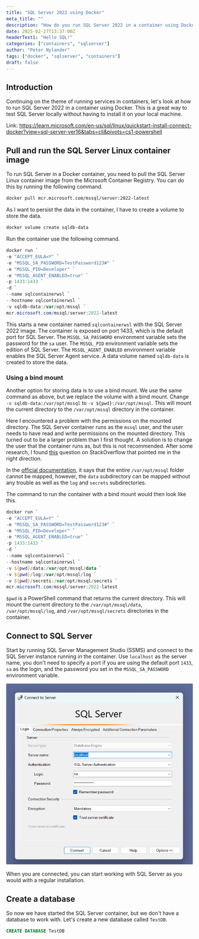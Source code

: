 ```yaml
---
title: "SQL Server 2022 using Docker"
meta_title: ""
description: "How do you run SQL Server 2022 in a container using Docker on Windows?" 
date: 2025-02-27T13:37:00Z
headerText1: "Hello SQL!"
categories: ["containers", "sqlserver"]
author: "Peter Nylander"
tags: ["docker", "sqlserver", "containers"]
draft: false
---
```


## Introduction
Continuing on the theme of running services in containers, let's look at how to run SQL Server 2022 in a container using Docker. This is a great way to test SQL Server locally without having to install it on your local machine.

Link: https://learn.microsoft.com/en-us/sql/linux/quickstart-install-connect-docker?view=sql-server-ver16&tabs=cli&pivots=cs1-powershell

## Pull and run the SQL Server Linux container image
To run SQL Server in a Docker container, you need to pull the SQL Server Linux container image from the Microsoft Container Registry. You can do this by running the following command.
```sh
docker pull mcr.microsoft.com/mssql/server:2022-latest
```

As I want to persist the data in the container, I have to create a volume to store the data.
```sh
docker volume create sqldb-data
```

Run the container use the following command.
```powershell
docker run `
-e "ACCEPT_EULA=Y" `
-e "MSSQL_SA_PASSWORD=TestPassword123#" `
-e "MSSQL_PID=Developer" `
-e "MSSQL_AGENT_ENABLED=true" `
-p 1433:1433 `
-d `
--name sqlcontainerwsl `
--hostname sqlcontainerwsl `
-v sqldb-data:/var/opt/mssql `
mcr.microsoft.com/mssql/server:2022-latest
```

This starts a new container named `sqlcontainerwsl` with the SQL Server 2022 image. The container is exposed on port 1433, which is the default port for SQL Server. The `MSSQL_SA_PASSWORD` environment variable sets the password for the `sa` user. The `MSSQL_PID` environment variable sets the edition of SQL Server. The `MSSQL_AGENT_ENABLED` environment variable enables the SQL Server Agent service. A data volume named `sqldb-data` is created to store the data.

### Using a bind mount
Another option for storing data is to use a bind mount. We use the same command as above, but we replace the volume with a bind mount.
Change `-v sqldb-data:/var/opt/mssql` to `-v ${pwd}:/var/opt/mssql`.
This will mount the current directory to the `/var/opt/mssql` directory in the container.

Here I encountered a problem with the permissions on the mounted directory. The SQL Server container runs as the `mssql` user, and the user needs to have read and write permissions on the mounted directory.
This turned out to be a larger problem than I first thought. A solution is to change the user that the container runs as, but this is not recommended. 
After some research, I found [this](https://stackoverflow.com/a/66238175) question on StackOverflow that pointed me in the right direction.

In the [official documentation](https://learn.microsoft.com/en-us/sql/linux/sql-server-linux-docker-container-configure?view=sql-server-ver15&pivots=cs1-bash#persist), it says that the entire `/var/opt/mssql` folder cannot be mapped, however, the `data` subdirectory can be mapped without any trouble as well as the `log` and `secrets` subdirectories.

The command to run the container with a bind mount would then look like this.
```powershell
docker run `
-e "ACCEPT_EULA=Y" `
-e "MSSQL_SA_PASSWORD=TestPassword123#" `
-e "MSSQL_PID=Developer" `
-e "MSSQL_AGENT_ENABLED=true" `
-p 1433:1433 `
-d `
--name sqlcontainerwsl `
--hostname sqlcontainerwsl `
-v ${pwd}/data:/var/opt/mssql/data `
-v ${pwd}/log:/var/opt/mssql/log `
-v ${pwd}/secrets:/var/opt/mssql/secrets `
mcr.microsoft.com/mssql/server:2022-latest
```

`$pwd` is a PowerShell command that returns the current directory. This will mount the current directory to the `/var/opt/mssql/data`, `/var/opt/mssql/log`, and `/var/opt/mssql/secrets` directories in the container.

## Connect to SQL Server
Start by running SQL Server Management Studio (SSMS) and connect to the SQL Server instance running in the container. Use `localhost` as the server name, you don't need to specify a port if you are using the default port `1433`, `sa` as the login, and the password you set in the `MSSQL_SA_PASSWORD` environment variable.

![alt text](2025-02-27-sql-server-using-docker-01.png)

When you are connected, you can start working with SQL Server as you would with a regular installation.

## Create a database
So now we have started the SQL Server container, but we don't have a database to work with. Let's create a new database called `TestDB`.
```sql
CREATE DATABASE TestDB
```